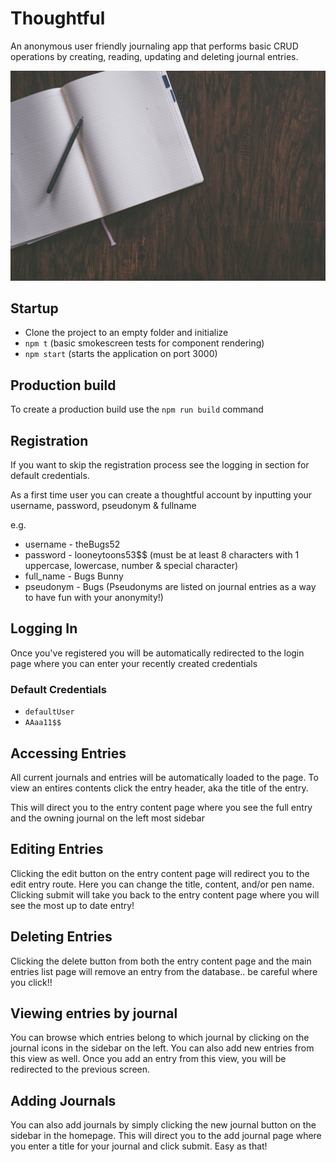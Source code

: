 # Thoughtful 

An anonymous user friendly journaling app that performs basic CRUD operations by creating, reading, updating and deleting journal entries. 


![](src/images/showcase.jpg)


## Startup

* Clone the project to an empty folder and initialize
* `npm t`  (basic smokescreen tests for component rendering)
* `npm start` (starts the application on port 3000)

## Production build

To create a production build use the `npm run build` command


## Registration

If you want to skip the registration process see the logging in section for default credentials.

As a first time user you can create a thoughtful account by inputting your username, password, pseudonym & fullname 

e.g.

* username - theBugs52
* password - looneytoons53$$  (must be at least 8 characters with 1 uppercase, lowercase, number & special character)
* full_name - Bugs Bunny
* pseudonym - Bugs (Pseudonyms are listed on journal entries as a way to have fun with your anonymity!)


## Logging In

Once you've registered you will be automatically redirected to the login page where you can enter your recently created credentials

### Default Credentials

* `defaultUser` 
* `AAaa11$$`

## Accessing Entries

All current journals and entries will be automatically loaded to the page. To view an entires contents click the entry header, aka the title of the entry.

This will direct you to the entry content page where you see the full entry and the owning journal on the left most sidebar

## Editing Entries

Clicking the edit button on the entry content page will redirect you to the edit entry route. Here you can change the title,
content, and/or pen name. Clicking submit will take you back to the entry content page where you will see the most up to date entry!

## Deleting Entries

Clicking the delete button from both the entry content page and the main entries list page will remove an entry from the database.. be careful where you click!!

## Viewing entries by journal

You can browse which entries belong to which journal by clicking on the journal icons in the sidebar on the left. You can also add new entries from this view as well. Once you add an entry from this view, you will be redirected to the previous screen. 

## Adding Journals

You can also add journals by simply clicking the new journal button on the sidebar in the homepage.  This will direct you to the add journal page where you enter a title for your journal and click submit. Easy as that!




